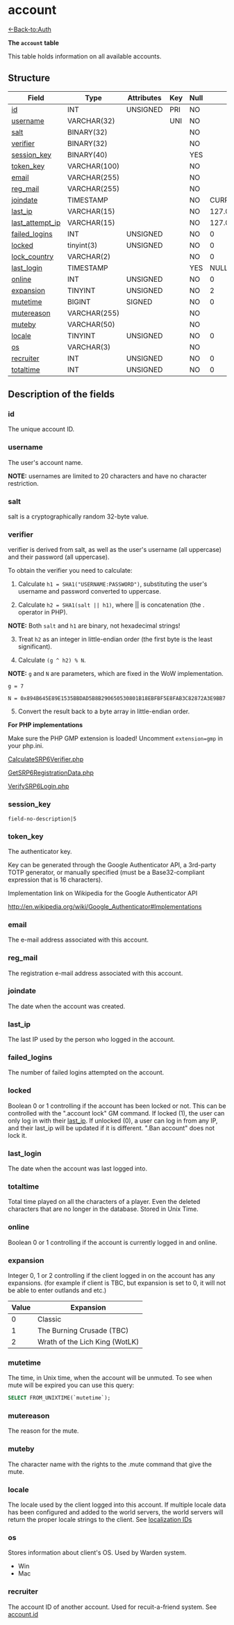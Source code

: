 # account

[<-Back-to:Auth](database-auth.md)

**The `account` table**

This table holds information on all available accounts.

## Structure

| Field                 | Type         | Attributes | Key | Null | Default           | Extra          | Comment    |
|-----------------------|--------------|------------|-----|------|-------------------|----------------|------------|
| [id][1]               | INT          | UNSIGNED   | PRI | NO   |                   | auto_increment | Identifier |
| [username][2]         | VARCHAR(32)  |            | UNI | NO   |                   |                |            |
| [salt][3]             | BINARY(32)   |            |     | NO   |                   |                |            |
| [verifier][4]         | BINARY(32)   |            |     | NO   |                   |                |            |
| [session_key][5]      | BINARY(40)   |            |     | YES  |                   |                |            |
| [token_key][6]        | VARCHAR(100) |            |     | NO   |                   |                |            |
| [email][7]            | VARCHAR(255) |            |     | NO   |                   |                |            |
| [reg_mail][8]         | VARCHAR(255) |            |     | NO   |                   |                |            |
| [joindate][9]         | TIMESTAMP    |            |     | NO   | CURRENT_TIMESTAMP |                |            |
| [last_ip][10]         | VARCHAR(15)  |            |     | NO   | 127.0.0.1         |                |            |
| [last_attempt_ip][11] | VARCHAR(15)  |            |     | NO   | 127.0.0.1         |                |            |
| [failed_logins][12]   | INT          | UNSIGNED   |     | NO   | 0                 |                |            |
| [locked][13]          | tinyint(3)   | UNSIGNED   |     | NO   | 0                 |                |            |
| [lock_country][14]    | VARCHAR(2)   |            |     | NO   | 0                 |                |            |
| [last_login][15]      | TIMESTAMP    |            |     | YES  | NULL              |                |            |
| [online][16]          | INT          | UNSIGNED   |     | NO   | 0                 |                |            |
| [expansion][17]       | TINYINT      | UNSIGNED   |     | NO   | 2                 |                |            |
| [mutetime][18]        | BIGINT       | SIGNED     |     | NO   | 0                 |                |            |
| [mutereason][19]      | VARCHAR(255) |            |     | NO   |                   |                |            |
| [muteby][20]          | VARCHAR(50)  |            |     | NO   |                   |                |            |
| [locale][21]          | TINYINT      | UNSIGNED   |     | NO   | 0                 |                |            |
| [os][22]              | VARCHAR(3)   |            |     | NO   |                   |                |            |
| [recruiter][23]       | INT          | UNSIGNED   |     | NO   | 0                 |                |            |
| [totaltime][24]       | INT          | UNSIGNED   |     | NO   | 0                 |                |            |

[1]: #id
[2]: #username
[3]: #salt
[4]: #verifier
[5]: #session_key
[6]: #token_key
[7]: #email
[8]: #reg_mail
[9]: #joindate
[10]: #last_ip
[11]: #last_attempt_ip
[12]: #failed_logins
[13]: #locked
[14]: #lock_country
[15]: #last_login
[16]: #online
[17]: #expansion
[18]: #mutetime
[19]: #mutereason
[20]: #muteby
[21]: #locale
[22]: #os
[23]: #recruiter
[24]: #totaltime

## Description of the fields

### id

The unique account ID.

### username

The user's account name.

**NOTE:** usernames are limited to 20 characters and have no character restriction.

### salt

salt is a cryptographically random 32-byte value.

### verifier

verifier is derived from salt, as well as the user's username (all uppercase) and their password (all uppercase).

To obtain the verifier you need to calculate:

1. Calculate `h1 = SHA1("USERNAME:PASSWORD")`, substituting the user's username and password converted to uppercase.

2. Calculate `h2 = SHA1(salt || h1)`, where || is concatenation (the . operator in PHP).

**NOTE:** Both `salt` and `h1` are binary, not hexadecimal strings!

3. Treat `h2` as an integer in little-endian order (the first byte is the least significant).

4. Calculate `(g ^ h2) % N`.

**NOTE:** `g` and `N` are parameters, which are fixed in the WoW implementation.

`g = 7`

`N = 0x894B645E89E1535BBDAD5B8B290650530801B18EBFBF5E8FAB3C82872A3E9BB7`

5. Convert the result back to a byte array in little-endian order.

**For PHP implementations**

Make sure the PHP GMP extension is loaded! Uncomment `extension=gmp` in your php.ini.

[CalculateSRP6Verifier.php](https://gist.github.com/Treeston/db44f23503ae9f1542de31cb8d66781e)

[GetSRP6RegistrationData.php](https://gist.github.com/Treeston/40b99dd71f55d55c68857919088b2e41)

[VerifySRP6Login.php](https://gist.github.com/Treeston/34d9249fb467dddc11b2568e74f8cb1e)

### session_key

`field-no-description|5`

### token_key

The authenticator key.

Key can be generated through the Google Authenticator API, a 3rd-party TOTP generator, or manually specified (must be a Base32-compliant expression that is 16 characters).

Implementation link on Wikipedia for the Google Authenticator API

<http://en.wikipedia.org/wiki/Google_Authenticator#Implementations>

### email

The e-mail address associated with this account.

### reg_mail

The registration e-mail address associated with this account.

### joindate

The date when the account was created.

### last_ip

The last IP used by the person who logged in the account.

### failed_logins

The number of failed logins attempted on the account.

### locked

Boolean 0 or 1 controlling if the account has been locked or not. This can be controlled with the ".account lock" GM command. If locked (1), the user can only log in with their [last_ip][11]. If unlocked (0), a user can log in from any IP, and their last_ip will be updated if it is different. ".Ban account" does not lock it.

### last_login

The date when the account was last logged into.

### totaltime

Total time played on all the characters of a player. Even the deleted characters that are no longer in the database.
Stored in Unix Time.

### online

Boolean 0 or 1 controlling if the account is currently logged in and online.

### expansion

Integer 0, 1 or 2 controlling if the client logged in on the account has any expansions. (for example if client is TBC, but expansion is set to 0, it will not be able to enter outlands and etc.)

| Value | Expansion                      |
|-------|--------------------------------|
| 0     | Classic                        |
| 1     | The Burning Crusade (TBC)      |
| 2     | Wrath of the Lich King (WotLK) |

### mutetime

The time, in Unix time, when the account will be unmuted. To see when mute will be expired you can use this query:

```sql
SELECT FROM_UNIXTIME(`mutetime`);
```

### mutereason

The reason for the mute.

### muteby

The character name with the rights to the .mute command that give the mute.

### locale

The locale used by the client logged into this account. If multiple locale data has been configured and added to the world servers, the world servers will return the proper locale strings to the client. See [localization IDs](Localization_lang)

### os

Stores information about client's OS. Used by Warden system.

- Win
- Mac

### recruiter

The account ID of another account. Used for recuit-a-friend system. See [account.id][1]
